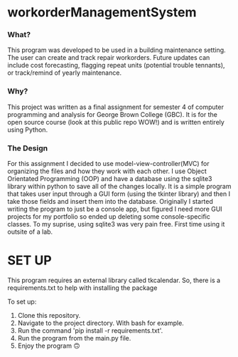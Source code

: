 # workorderManagementSystem

<h3>What?</h3>

This program was developed to be used in a building maintenance setting. The user can create and track repair workorders. Future updates can include 
cost forecasting, flagging repeat units (potential trouble tennants), or track/remind of yearly maintenance. 


<h3>Why?</h3>

This project was written as a final assignment for semester 4 of computer programming and analysis for George Brown College (GBC). It is for
the open source course (look at this public repo WOW!) and is written entirely using Python.

<h3>The Design</h3>

For this assignment I decided to use model-view-controller(MVC) for organizing the files and how they work with each other. I use Object Orientated Programming (OOP) and have a database using the sqlite3 library within python to save all of the changes locally. It is a simple program that takes user input through a GUI form (using the tkinter library) and then I take those fields and insert them into the database. Originally I started writing the program to just be a console app, but figured I need more GUI projects for my portfolio so ended up deleting some console-specific classes. To my suprise, using sqlite3 was very pain free. First time using it outsite of a lab. 

<h1>SET UP</h1>

This program requires an external library called tkcalendar. So, there is a requirements.txt to help with installing the package

To set up:<br>
1. Clone this repository.<br>
2. Navigate to the project directory. With bash for example. <br>
3. Run the command 'pip install -r requirements.txt'.<br>
4. Run the program from the main.py file.<br>
5. Enjoy the program 🙃<br>
